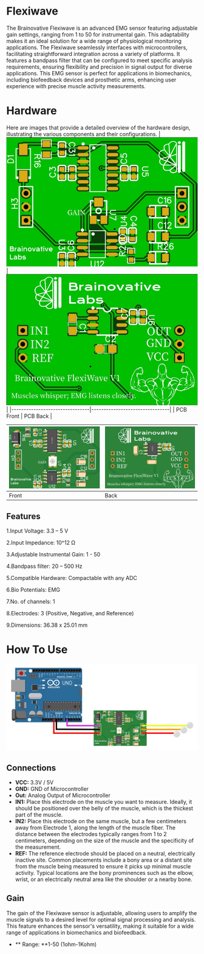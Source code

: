 # Flexiwave
The Brainovative Flexiwave is an advanced EMG sensor featuring adjustable gain settings, ranging from 1 to 50 for instrumental gain. This adaptability makes it an ideal solution for a wide range of physiological monitoring applications. The Flexiwave seamlessly interfaces with microcontrollers, facilitating straightforward integration across a variety of platforms. It features a bandpass filter that can be configured to meet specific analysis requirements, ensuring flexibility and precision in signal output for diverse applications. This EMG sensor is perfect for applications in biomechanics, including biofeedback devices and prosthetic arms, enhancing user experience with precise muscle activity measurements.

# Hardware
Here are images that provide a detailed overview of the hardware design, illustrating the various components and their configurations.
| ![Image 1](https://github.com/BrainovativeLabs/Flexiwave/blob/main/Images/Front.jpg) | ![Image 2](https://github.com/BrainovativeLabs/Flexiwave/blob/main/Images/Back.jpg) |
|--------------------------------|--------------------------------|
| PCB Front    | PCB Back      |

| ![Image 3](https://github.com/BrainovativeLabs/Flexiwave/blob/main/Images/PCB_Front.jpg) | ![Image 4](https://github.com/BrainovativeLabs/Flexiwave/blob/main/Images/PCB_Back.jpg) |
|--------------------------------|--------------------------------|
| Front        | Back      |

## Features
1.Input Voltage: 3.3 – 5 V

2.Input Impedance: 10^12 Ω

3.Adjustable Instrumental Gain: 1 - 50

4.Bandpass filter: 20 – 500 Hz

5.Compatible Hardware: Compactable with any ADC

6.Bio Potentials: EMG

7.No. of channels: 1

8.Electrodes: 3 (Positive, Negative, and Reference)

9.Dimensions: 36.38 x 25.01 mm

# How To Use

![Image](https://github.com/BrainovativeLabs/Flexiwave/blob/main/Images/Connection.jpg) 


## Connections

- **VCC:** 3.3V / 5V
- **GND:** GND of Microcontroller
- **Out:** Analog Output of Microcontroller
- **IN1:** Place this electrode on the muscle you want to measure. Ideally, it should be positioned over the belly of the muscle, which is the thickest part of the muscle.
- **IN2:** Place this electrode on the same muscle, but a few centimeters away from Electrode 1, along the length of the muscle fiber. The distance between the electrodes typically ranges from 1 to 2 centimeters, depending on the size of the muscle and the specificity of the measurement.
- **REF:** The reference electrode should be placed on a neutral, electrically inactive site. Common placements include a bony area or a distant site from the muscle being measured to ensure it picks up minimal muscle activity. Typical locations are the bony prominences such as the elbow, wrist, or an electrically neutral area like the shoulder or a nearby bone.

## Gain 
The gain of the Flexiwave sensor is adjustable, allowing users to amplify the muscle signals to a desired level for optimal signal processing and analysis. This feature enhances the sensor's versatility, making it suitable for a wide range of applications in biomechanics and biofeedback.
- ** Range: **1-50 (1ohm-1Kohm)





